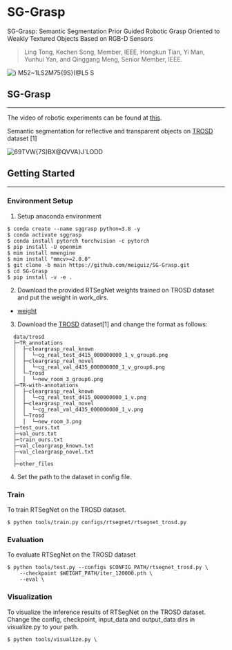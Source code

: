 # SG-Grasp
SG-Grasp: Semantic Segmentation Prior Guided Robotic Grasp Oriented to Weakly Textured Objects Based on RGB-D Sensors

> Ling Tong, Kechen Song, Member, IEEE, Hongkun Tian, Yi Man, Yunhui Yan, and Qinggang Meng, Senior Member, IEEE. 

![) M52~1LS2M75{9S}(@L5 S](https://github.com/meiguiz/SG-Grasp/assets/90629126/317054b6-36a6-4a57-a31f-c5322974de76)

## SG-Grasp
---
The video of robotic experiments can be found at [this](https://youtu.be/ChjeqFk0_mA). 

Semantic segmentation for reflective and transparent objects on [TROSD](http://www.tsinghua-ieit.com/trosd) dataset [1] 

![69TVW{7S)BX@QVVA}J`LODD](https://github.com/meiguiz/SG-Grasp/assets/90629126/1c8d6ee4-1ac0-4b87-b32a-1f5d4af4a466)

## Getting Started
---
### Environment Setup

1. Setup anaconda environment
```
$ conda create --name sggrasp python=3.8 -y
$ conda activate sggrasp
$ conda install pytorch torchvision -c pytorch
$ pip install -U openmim
$ mim install mmengine
$ mim install "mmcv>=2.0.0"
$ git clone -b main https://github.com/meiguiz/SG-Grasp.git
$ cd SG-Grasp
$ pip install -v -e .
```

2. Download the provided RTSegNet weights trained on TROSD dataset and put the weight in work_dirs. 
- [weight](https://drive.google.com/file/d/128PI9Z6h3VBjBOVEIHV6lPUnk9YerfL6/view?usp=sharing)

3. Download the [TROSD](http://www.tsinghua-ieit.com/trosd) dataset[1] and change the format as follows:
 ```
   data/trosd
   ├─TR_annotations
   │  ├─cleargrasp_real_known
   │  │  └─cg_real_test_d415_000000000_1_v_group6.png
   │  ├─cleargrasp_real_novel
   │  │  └─cg_real_val_d435_000000000_1_v_group6.png
   │  └─Trosd
   │  │  └─new_room_3_group6.png
   ├─TR-with-annotations
   │  ├─cleargrasp_real_known
   │  │  └─cg_real_test_d415_000000000_1_v.png
   │  ├─cleargrasp_real_novel
   │  │  └─cg_real_val_d435_000000000_1_v.png
   │  └─Trosd
   │  │  └─new_room_3.png
   ├─test_ours.txt
   ├─val_ours.txt
   ├─train_ours.txt
   ├─val_cleargrasp_known.txt
   ├─val_cleargrasp_novel.txt
   │  
   ├─other_files
   ```
4. Set the path to the dataset in config file.


### Train

To train RTSegNet on the TROSD dataset. 
```
$ python tools/train.py configs/rtsegnet/rtsegnet_trosd.py
```


### Evaluation

To evaluate RTSegNet on the TROSD dataset
```
$ python tools/test.py --configs $CONFIG_PATH/rtsegnet_trosd.py \
    --checkpoint $WEIGHT_PATH/iter_120000.pth \
    --eval \
```


### Visualization

To visualize the inference results of RTSegNet on the TROSD dataset. Change the config, checkpoint, input_data and output_data dirs in visualize.py to your path.
```
$ python tools/visualize.py \
```



